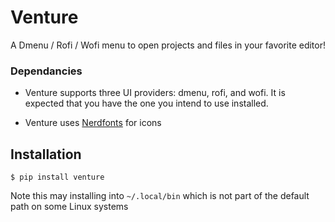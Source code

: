 # Venture

A Dmenu / Rofi / Wofi menu to open projects and files in your favorite editor!



### Dependancies
- Venture supports three UI providers: dmenu, rofi, and wofi. It is expected that you have the one you intend to use installed.

- Venture uses [Nerdfonts](https://www.nerdfonts.com/) for icons

## Installation

```
$ pip install venture
```

Note this may installing into `~/.local/bin` which is not part of the default path on some Linux systems